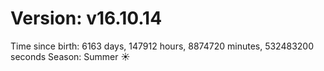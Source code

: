 # Version: v16.10.14
Time since birth: 6163 days, 147912 hours, 8874720 minutes, 532483200 seconds
Season: Summer ☀️
